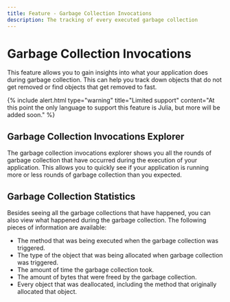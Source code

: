 ```yaml
---
title: Feature - Garbage Collection Invocations
description: The tracking of every executed garbage collection
---
```


# Garbage Collection Invocations
This feature allows you to gain insights into what your application does during garbage collection. This can help you track down objects that do not get removed or find objects that get removed to fast.

{% include alert.html  type="warning" title="Limited support" content="At this point the only language to support this feature is Julia, but more will be added soon." %}

## Garbage Collection Invocations Explorer
The garbage collection invocations explorer shows you all the rounds of garbage collection that have occurred during the execution of your application. This allows you to quickly see if your application is running more or less rounds of garbage collection than you expected.

## Garbage Collection Statistics
Besides seeing all the garbage collections that have happened, you can also view what happened during the garbage collection. The following pieces of information are available:
- The method that was being executed when the garbage collection was triggered.
- The type of the object that was being allocated when garbage collection was triggered.
- The amount of time the garbage collection took.
- The amount of bytes that were freed by the garbage collection.
- Every object that was deallocated, including the method that originally allocated that object.